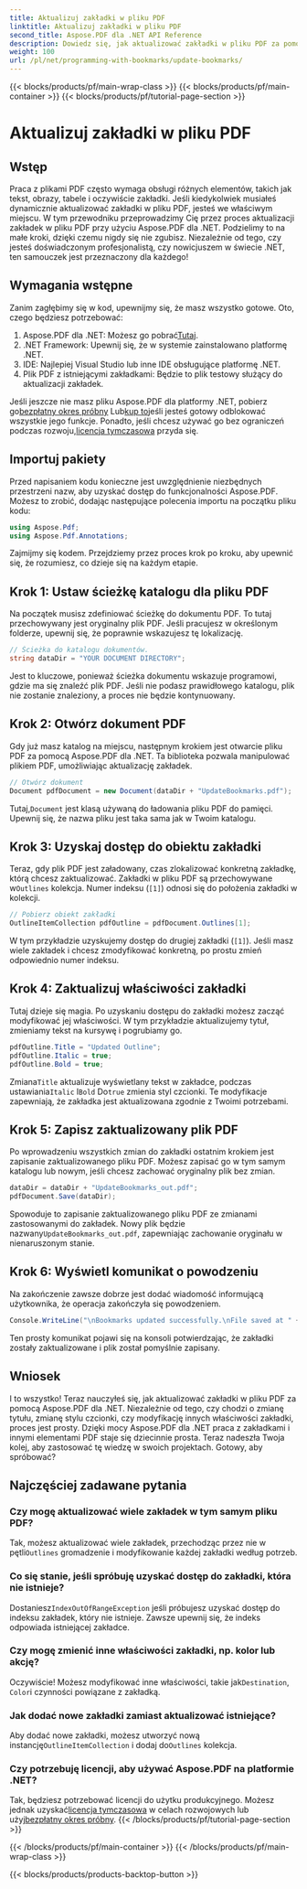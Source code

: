 ```yaml
---
title: Aktualizuj zakładki w pliku PDF
linktitle: Aktualizuj zakładki w pliku PDF
second_title: Aspose.PDF dla .NET API Reference
description: Dowiedz się, jak aktualizować zakładki w pliku PDF za pomocą Aspose.PDF dla .NET z tego przewodnika. Idealne dla programistów, którzy chcą skutecznie modyfikować zakładki PDF.
weight: 100
url: /pl/net/programming-with-bookmarks/update-bookmarks/
---
```


{{< blocks/products/pf/main-wrap-class >}}
{{< blocks/products/pf/main-container >}}
{{< blocks/products/pf/tutorial-page-section >}}

# Aktualizuj zakładki w pliku PDF

## Wstęp

Praca z plikami PDF często wymaga obsługi różnych elementów, takich jak tekst, obrazy, tabele i oczywiście zakładki. Jeśli kiedykolwiek musiałeś dynamicznie aktualizować zakładki w pliku PDF, jesteś we właściwym miejscu. W tym przewodniku przeprowadzimy Cię przez proces aktualizacji zakładek w pliku PDF przy użyciu Aspose.PDF dla .NET. Podzielimy to na małe kroki, dzięki czemu nigdy się nie zgubisz. Niezależnie od tego, czy jesteś doświadczonym profesjonalistą, czy nowicjuszem w świecie .NET, ten samouczek jest przeznaczony dla każdego!

## Wymagania wstępne

Zanim zagłębimy się w kod, upewnijmy się, że masz wszystko gotowe. Oto, czego będziesz potrzebować:

1.  Aspose.PDF dla .NET: Możesz go pobrać[Tutaj](https://releases.aspose.com/pdf/net/).
2. .NET Framework: Upewnij się, że w systemie zainstalowano platformę .NET.
3. IDE: Najlepiej Visual Studio lub inne IDE obsługujące platformę .NET.
4. Plik PDF z istniejącymi zakładkami: Będzie to plik testowy służący do aktualizacji zakładek.

 Jeśli jeszcze nie masz pliku Aspose.PDF dla platformy .NET, pobierz go[bezpłatny okres próbny](https://releases.aspose.com/) Lub[kup to](https://purchase.aspose.com/buy)jeśli jesteś gotowy odblokować wszystkie jego funkcje. Ponadto, jeśli chcesz używać go bez ograniczeń podczas rozwoju,[licencja tymczasowa](https://purchase.aspose.com/temporary-license/) przyda się.

## Importuj pakiety

Przed napisaniem kodu konieczne jest uwzględnienie niezbędnych przestrzeni nazw, aby uzyskać dostęp do funkcjonalności Aspose.PDF. Możesz to zrobić, dodając następujące polecenia importu na początku pliku kodu:

```csharp
using Aspose.Pdf;
using Aspose.Pdf.Annotations;
```

Zajmijmy się kodem. Przejdziemy przez proces krok po kroku, aby upewnić się, że rozumiesz, co dzieje się na każdym etapie.

## Krok 1: Ustaw ścieżkę katalogu dla pliku PDF

Na początek musisz zdefiniować ścieżkę do dokumentu PDF. To tutaj przechowywany jest oryginalny plik PDF. Jeśli pracujesz w określonym folderze, upewnij się, że poprawnie wskazujesz tę lokalizację.

```csharp
// Ścieżka do katalogu dokumentów.
string dataDir = "YOUR DOCUMENT DIRECTORY";
```

Jest to kluczowe, ponieważ ścieżka dokumentu wskazuje programowi, gdzie ma się znaleźć plik PDF. Jeśli nie podasz prawidłowego katalogu, plik nie zostanie znaleziony, a proces nie będzie kontynuowany.

## Krok 2: Otwórz dokument PDF

Gdy już masz katalog na miejscu, następnym krokiem jest otwarcie pliku PDF za pomocą Aspose.PDF dla .NET. Ta biblioteka pozwala manipulować plikiem PDF, umożliwiając aktualizację zakładek.

```csharp
// Otwórz dokument
Document pdfDocument = new Document(dataDir + "UpdateBookmarks.pdf");
```

 Tutaj,`Document` jest klasą używaną do ładowania pliku PDF do pamięci. Upewnij się, że nazwa pliku jest taka sama jak w Twoim katalogu. 

## Krok 3: Uzyskaj dostęp do obiektu zakładki

 Teraz, gdy plik PDF jest załadowany, czas zlokalizować konkretną zakładkę, którą chcesz zaktualizować. Zakładki w pliku PDF są przechowywane w`Outlines` kolekcja. Numer indeksu (`[1]`) odnosi się do położenia zakładki w kolekcji.

```csharp
// Pobierz obiekt zakładki
OutlineItemCollection pdfOutline = pdfDocument.Outlines[1];
```

W tym przykładzie uzyskujemy dostęp do drugiej zakładki (`[1]`). Jeśli masz wiele zakładek i chcesz zmodyfikować konkretną, po prostu zmień odpowiednio numer indeksu.

## Krok 4: Zaktualizuj właściwości zakładki

Tutaj dzieje się magia. Po uzyskaniu dostępu do zakładki możesz zacząć modyfikować jej właściwości. W tym przykładzie aktualizujemy tytuł, zmieniamy tekst na kursywę i pogrubiamy go.

```csharp
pdfOutline.Title = "Updated Outline";
pdfOutline.Italic = true;
pdfOutline.Bold = true;
```

 Zmiana`Title` aktualizuje wyświetlany tekst w zakładce, podczas ustawiania`Italic` I`Bold` Do`true` zmienia styl czcionki. Te modyfikacje zapewniają, że zakładka jest aktualizowana zgodnie z Twoimi potrzebami.

## Krok 5: Zapisz zaktualizowany plik PDF

Po wprowadzeniu wszystkich zmian do zakładki ostatnim krokiem jest zapisanie zaktualizowanego pliku PDF. Możesz zapisać go w tym samym katalogu lub nowym, jeśli chcesz zachować oryginalny plik bez zmian.

```csharp
dataDir = dataDir + "UpdateBookmarks_out.pdf";
pdfDocument.Save(dataDir);
```

 Spowoduje to zapisanie zaktualizowanego pliku PDF ze zmianami zastosowanymi do zakładek. Nowy plik będzie nazwany`UpdateBookmarks_out.pdf`, zapewniając zachowanie oryginału w nienaruszonym stanie.

## Krok 6: Wyświetl komunikat o powodzeniu

Na zakończenie zawsze dobrze jest dodać wiadomość informującą użytkownika, że operacja zakończyła się powodzeniem.

```csharp
Console.WriteLine("\nBookmarks updated successfully.\nFile saved at " + dataDir);
```

Ten prosty komunikat pojawi się na konsoli potwierdzając, że zakładki zostały zaktualizowane i plik został pomyślnie zapisany.

## Wniosek

I to wszystko! Teraz nauczyłeś się, jak aktualizować zakładki w pliku PDF za pomocą Aspose.PDF dla .NET. Niezależnie od tego, czy chodzi o zmianę tytułu, zmianę stylu czcionki, czy modyfikację innych właściwości zakładki, proces jest prosty. Dzięki mocy Aspose.PDF dla .NET praca z zakładkami i innymi elementami PDF staje się dziecinnie prosta. Teraz nadeszła Twoja kolej, aby zastosować tę wiedzę w swoich projektach. Gotowy, aby spróbować?

## Najczęściej zadawane pytania

### Czy mogę aktualizować wiele zakładek w tym samym pliku PDF?  
 Tak, możesz aktualizować wiele zakładek, przechodząc przez nie w pętli`Outlines` gromadzenie i modyfikowanie każdej zakładki według potrzeb.

### Co się stanie, jeśli spróbuję uzyskać dostęp do zakładki, która nie istnieje?  
 Dostaniesz`IndexOutOfRangeException` jeśli próbujesz uzyskać dostęp do indeksu zakładek, który nie istnieje. Zawsze upewnij się, że indeks odpowiada istniejącej zakładce.

### Czy mogę zmienić inne właściwości zakładki, np. kolor lub akcję?  
 Oczywiście! Możesz modyfikować inne właściwości, takie jak`Destination`, `Color`i czynności powiązane z zakładką.

### Jak dodać nowe zakładki zamiast aktualizować istniejące?  
 Aby dodać nowe zakładki, możesz utworzyć nową instancję`OutlineItemCollection` i dodaj do`Outlines` kolekcja.

### Czy potrzebuję licencji, aby używać Aspose.PDF na platformie .NET?  
 Tak, będziesz potrzebować licencji do użytku produkcyjnego. Możesz jednak uzyskać[licencja tymczasowa](https://purchase.aspose.com/temporary-license/) w celach rozwojowych lub użyj[bezpłatny okres próbny](https://releases.aspose.com/).
{{< /blocks/products/pf/tutorial-page-section >}}

{{< /blocks/products/pf/main-container >}}
{{< /blocks/products/pf/main-wrap-class >}}

{{< blocks/products/products-backtop-button >}}
